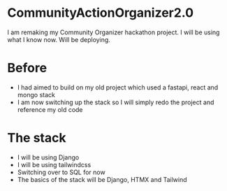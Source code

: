 # CommunityActionOrganizer2.0
I am remaking my Community Organizer hackathon project. I will be using what I know now. Will be deploying. 

# Before
- I had aimed to build on my old project which used a fastapi, react and mongo stack 
- I am now switching up the stack so I will simply redo the project and reference my old code

# The stack
- I will be using Django 
- I will be using tailwindcss
- Switching over to SQL for now
- The basics of the stack will be Django, HTMX and Tailwind
